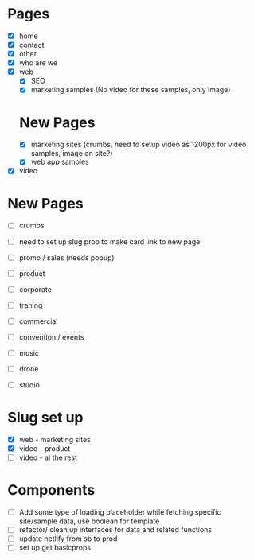 # Pages
- [x] home
- [x] contact
- [x] other
- [x] who are we
- [x] web
  - [x] SEO
  - [x] marketing samples (No video for these samples, only image)
  # New Pages
    - [x] marketing sites (crumbs, need to setup video as 1200px for video samples, image on site?)
  - [x] web app samples
- [x] video
# New Pages
 - [ ] crumbs
 - [ ] need to set up slug prop to make card link to new page
  - [ ] promo / sales (needs popup)
  - [ ] product
  - [ ] corporate
  - [ ] traning
  - [ ] commercial
  - [ ] convention / events
  - [ ] music
  - [ ] drone
  - [ ] studio


# Slug set up
- [x] web - marketing sites
- [x] video - product
- [ ] video - al the rest

# Components
- [ ] Add some type of loading placeholder while fetching specific site/sample data, use boolean for template
- [ ] refactor/ clean up interfaces for data and related functions
- [ ] update netlify from sb to prod
- [ ] set up get basicprops
